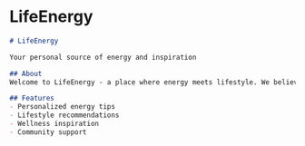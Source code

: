 # LifeEnergy
```markdown
# LifeEnergy

Your personal source of energy and inspiration

## About
Welcome to LifeEnergy - a place where energy meets lifestyle. We believe in the power of natural energy and its ability to transform lives.

## Features
- Personalized energy tips
- Lifestyle recommendations
- Wellness inspiration
- Community support
```
<!--
**Neirameta/Neirameta** is a ✨ _special_ ✨ repository because its `README.md` (this file) appears on your GitHub profile.

Here are some ideas to get you started:

- 🔭 I’m currently working on ...
- 🌱 I’m currently learning ...
- 👯 I’m looking to collaborate on ...
- 🤔 I’m looking for help with ...
- 💬 Ask me about ...
- 📫 How to reach me: ...
- 😄 Pronouns: ...
- ⚡ Fun fact: ...
-->
